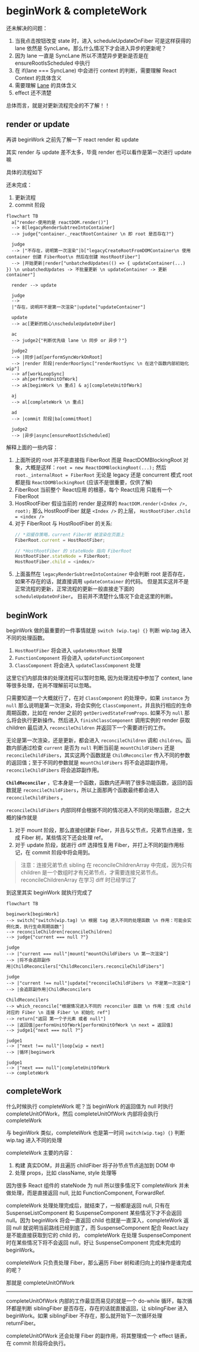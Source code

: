# beginWork & completeWork

还未解决的问题：

1. 当我点击按钮改变 state 时，进入 scheduleUpdateOnFiber 可是这样获得的 lane 依然是 SyncLane。那么什么情况下才会进入异步的更新呢？ 
2. 因为 lane 一直是 SyncLane 所以不清楚异步更新是否是在 ensureRootIsScheduled 中执行
3. 在 if(lane === SyncLane) 中会进行 context 的判断，需要理解 React Context 的具体含义
4. 需要理解 [Lane](src/react/v17/react-reconciler/src/ReactFiberLane.js) 的具体含义
5. effect 还不清楚

总体而言，就是对更新流程完全的不了解！！

## render or update

再讲 beginWork 之前先了解一下 react render 和 update

其实 render 与 update 差不太多，毕竟 render 也可以看作是第一次进行 update 嘛

具体的流程如下

还未完成：

1. 更新流程
2. commit 阶段

```mermaid
flowchart TB
  a["render-使用的是 reactDOM.render()"] 
  --> B[legacyRenderSubtreeIntoContainer] 
  --> judge{"container._reactRootContainer \n 即 root 是否存在?"}
  
  judge 
  --> |"不存在，说明第一次渲染"|b["legacyCreateRootFromDOMContainer\n 使用 container 创建 FiberRoot\n 然后在创建 HostRootFiber"] 
  --> |开始更新|render["unbatchedUpdates(() => { updateContainer(...) }) \n unbatchedUpdates -> 不批量更新 \n updateContainer -> 更新 container"]

  render --> update

  judge
  -->
  |"存在，说明并不是第一次渲染"|update["updateContainer"]
  
  update 
  --> ac[更新的核心\nscheduleUpdateOnFiber] 
  
  ac 
  --> judge2{"判断优先级 lane \n 同步 or 异步？"}
  
  judge2
  --> |同步|ad[performSyncWorkOnRoot]
  --> |render 阶段|renderRoorSync["renderRootSync \n 在这个函数内部初始化 wip"]
  --> af[workLoopSync] 
  --> ah[performUnitOfWork] 
  --> ak[beginWork \n 重点] & aj[completeUnitOfWork]

  aj 
  --> al[completeWork \n 重点]

  ad 
  --> |commit 阶段|ba[commitRoot]
  
  judge2
  --> |异步|async[ensureRootIsScheduled]
```

解释上面的一些内容：

1. 上面所说的 root 并不是直接指 FiberRoot 而是 ReactDOMBlockingRoot 对象，大概是这样：`root = new ReactDOMBlockingRoot(...);` 然后 `root._internalRoot = FiberRoot` 无论是 legacy 还是 concurrent 模式 root 都是指 `ReactDOMBlockingRoot` (应该不是很重要，仅供了解)
2. FiberRoot 当前整个 React应用 的根基，每个 React应用 只能有一个 FiberRoot
3. HostRootFiber 假设当前的 render 是这样的 `ReactDOM.render(<Index />, root);` 那么 HostRootFiber 就是 `<Index />`
   的上层， `HostRootFiber.child = <index />`
4. 对于 FiberRoot 与 HostRootFiber 的关系:
    ```js
    // *双缓存策略，current Fiber树 被渲染在页面上
    FiberRoot.current = HostRootFiber;
    
    // *HostRootFiber 的 stateNode 指向 FiberRoot
    HostRootFiber.stateNode = FiberRoot;
    HostRootFiber.child = <index/>
    ```
5. 上面虽然在 `legacyRenderSubtreeIntoContainer` 中会判断 root 是否存在，如果不存在的话，就直接调用 `updateContainer` 的代码。
   但是其实这并不是正常流程的更新，正常流程的更新一般直接走下面的 `scheduleUpdateOnFiber`。
   目前并不清楚什么情况下会走这里的判断。

## beginWork

beginWork 做的最重要的一件事情就是 `switch (wip.tag) {}` 判断 wip.tag 进入不同的处理函数。

1. `HostRootFiber` 将会进入 `updateHostRoot` 处理
2. `FunctionComponent` 将会进入 `updateFunctionComponent`
3. `ClassComponent` 将会进入 `updateClassComponent` 处理

这里它们内部具体的处理流程可以暂时忽略, 因为处理流程中参加了 context, lane 等很多处理，在尚不理解前可以忽略。

只需要知道一个大概就行了，在对 `ClassComponent` 的处理中，如果 `instance` 为 `null` 那么说明是第一次渲染，将会实例化 `ClassComponent`，并且执行相应的生命周期函数，比如在 render 之前的 `getDerivedStateFromProps`. 如果不为 `null` 那么将会执行更新操作。然后进入 `finishClassComponent` 调用实例的 render 获取 children 最后进入 `reconcileChildren` 并返回下一个需要进行的工作。

无论是第一次渲染，还是更新，都会进入 `reconcileChildren` 调和 `children`。函数内部通过检查 `current` 是否为 `null` 判断当前是 `mountChildFibers` 还是 `reconcileChildFibers`，其实这两个函数就是 `ChildReconciler` 传入不同的参数的返回值；至于不同的参数就是 `mountChildFibers` 将不会追踪副作用，`reconcileChildFibers` 将会追踪副作用。

**`ChildReconciler`** ，它本身是一个函数，函数内还声明了很多功能函数，返回的函数就是 `reconcileChildFibers`，所以上面那两个函数最终都会进入 `reconcileChildFibers` 。

`reconcileChildFibers` 内部同样会根据不同的情况进入不同的处理函数，总之大概的操作就是

1. 对于 mount 阶段，那么直接创建新 Fiber，并且与父节点，兄弟节点连接，生成 Fiber 树，某些情况下还会处理 ref。
2. 对于 update 阶段，就进行 diff 选择性复用 Fiber，并打上不同的副作用标记，在 commit 阶段中将会用到。

> 注意：连接兄弟节点 sibling 在 reconcileChildrenArray 中完成，因为只有 children 是一个数组时才有兄弟节点，才需要连接兄弟节点。 reconcileChildrenArray 在学习 diff 时已经学过了

到这里其实 beginWork 就执行完成了

```mermaid
flowchart TB

beginwork[beginWork]
--> switch["switch(wip.tag) \n 根据 tag 进入不同的处理函数 \n 作用：可能会实例化类，执行生命周期函数"]
--> reconcileChildren[reconcileChildren]
--> judge{"current === null ?"}

judge
--> |"current === null"|mount["mountChildFibers \n 第一次渲染"]
--> |将不会追踪副作用|ChildReconcilers["ChildReconcilers.reconcileChildFibers"]

judge
--> |"current !== null"|update["reconcileChildFibers \n 不是第一次渲染"]
--> |会追踪副作用|ChildReconcilers

ChildReconcilers
--> which_reconcile["根据情况进入不同的 reconciler 函数 \n 作用：生成 child 对应的 Fiber \n 连接 Fiber \n 初始化 ref"]
--> return["返回 第一个子元素 或者 null"]
--> |返回值|performUnitOfWork[performUnitOfWork \n next = 返回值]
--> judge1{"next === null ?"}

judge1
--> |"next !== null"|loop[wip = next]
--> |循环|beginwork

judge1
--> |"next === null"|completeUnitOfWork
--> completeWork
```



## completeWork

什么时候执行 completeWork 呢？当 beginWork 的返回值为 null 时执行 completeUnitOfWork，然后 completeUnitOfWork 内部将会执行 completeWork

与 beginWork 类似，completeWork 也是第一时间 `switch(wip.tag) {}` 判断 wip.tag 进入不同的处理

completeWork 主要的内容：

1. 构建 真实DOM，并且遍历 childFiber 将子孙节点节点追加到 DOM 中
2. 处理 props，比如 className, style 处理等

因为很多 React 组件的 stateNode 为 null 所以很多情况下 completeWork 并未做处理，而是直接返回 null, 比如 FunctionComponent, ForwardRef.

completeWork 处理处理完成后，就结束了，一般都是返回 null, 只有在 SuspenseListComponent 和 SuspenseComponent 某些情况下才不会返回 null。因为 beginWork 将会一直返回 child 也就是一直深入，completeWork 返回 null 就说明当前路线已经到底了，而 SuspenseComponent 配合 React.lazy 是不能直接获取到它的 child 的， completeWork 在处理 SuspenseComponent 时在某些情况下将不会返回 null，好让 SuspenseComponent 完成未完成的 beginWork。

completeWork 只负责处理 Fiber，那么遍历 Fiber 树和递归向上的操作是谁完成的呢？

那就是 completeUnitOfWork

---

completeUnitOfWork 内部的工作最显而易见的就是一个 do-while 循环，每次循环都是判断 siblingFiber 是否存在，存在的话就直接返回，让 siblingFiber 进入 beginWork。如果 siblingFiber 不存在，那么就开始下一次循环处理 returnFiber。

completeUnitOfWork 还会处理 Fiber 的副作用，将其整理成一个 effect 链表，在 commit 阶段将会执行。

